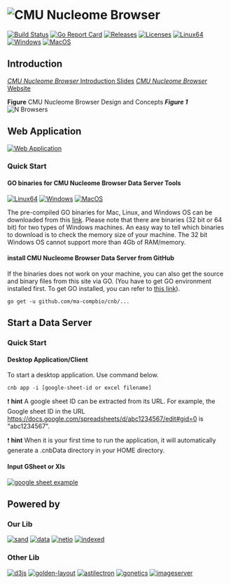 # ![CMU Nucleome Browser](http://genome.compbio.cs.cmu.edu/~xiaopenz/cnb/image/logo_bar.png)
[![Build Status](https://travis-ci.org/nbrowser/cnb.svg?branch=master)](https://travis-ci.org/nbrowser/cnb)
[![Go Report Card](https://goreportcard.com/badge/github.com/nbrowser/cnb)](https://goreportcard.com/report/github.com/nbrowser/cnb)
[![Releases](https://img.shields.io/github/release/nbrowser/cnb.svg)](https://github.com/nbrowser/cnb/releases)
[![Licenses](https://img.shields.io/badge/license-gpl3-orange.svg)](https://opensource.org/licenses/GPL-3.0)
[![Linux64](https://img.shields.io/badge/binary-linux-green.svg?style=flat)](http://genome.compbio.cs.cmu.edu/~xiaopenz/cnb/current/linux/cnb)
[![Windows](https://img.shields.io/badge/binary-win-blue.svg?style=flat)](http://genome.compbio.cs.cmu.edu/~xiaopenz/cnb/current/win64/cnb.exe)
[![MacOS](https://img.shields.io/badge/binary-macos-yellow.svg?style=flat)](http://genome.compbio.cs.cmu.edu/~xiaopenz/cnb/current/mac/cnb)

## Introduction

[*CMU Nucleome Browser* Introduction Slides](https://docs.google.com/presentation/d/1KQx4Si6pbCeM2dhqJBkRPuSmwr7tF_CpE-siZtbzqXg/edit?usp=sharing)
[*CMU Nucleome Browser* Website](http://genome.compbio.cs.cmu.edu/~xiaopenz/cnb)

**Figure** CMU Nucleome Browser Design and Concepts
***Figure 1***
![N Browsers](http://genome.compbio.cs.cmu.edu/~xiaopenz/cnb/image/pipeline.png)


## Web Application
[![Web Application](https://img.shields.io/badge/CMU-Nucleome--Browser-green.svg?style=for-the-badge)](http://genome.compbio.cs.cmu.edu:8080/v1/pub.html)

### Quick Start

#### GO binaries for CMU Nucleome Browser Data Server Tools
[![Linux64](https://img.shields.io/badge/binary-linux-green.svg?style=flat)](http://genome.compbio.cs.cmu.edu/~xiaopenz/cnbData/current/linux/cnbData)
[![Windows](https://img.shields.io/badge/binary-win-blue.svg?style=flat)](http://genome.compbio.cs.cmu.edu/~xiaopenz/cnbData/current/win64/cnbData.exe)
[![MacOS](https://img.shields.io/badge/binary-macos-yellow.svg?style=flat)](http://genome.compbio.cs.cmu.edu/~xiaopenz/cnbData/current/mac/cnbData)

The pre-compiled GO binaries for Mac, Linux, and Windows OS can be downloaded from this [link](http://genome.compbio.cs.cmu.edu/~xiaopenz/cnbData/current). Please note that there are binaries (32 bit or 64 bit) for two types of Windows machines. An easy way to tell which binaries to download is to check the memory size of your machine. The 32 bit Windows OS cannot support more than 4Gb of RAM/memory.

#### install CMU Nucleome Browser Data Server from GitHub
If the binaries does not work on your machine, you can also get the source and binary files from this site via GO. (You have to get GO environment installed first. To get GO installed, you can refer to [this link](https://golang.org/doc/install)).

`go get -u github.com/ma-compbio/cnb/...`

## Start a Data Server

### Quick Start
#### Desktop Application/Client
To start a desktop application. Use command below.

`cnb app -i [google-sheet-id or excel filename]`

:exclamation: **hint** A google sheet ID can be extracted from its URL. For example, the Google sheet ID in the URL https://docs.google.com/spreadsheets/d/abc1234567/edit#gid=0 is "abc1234567".


:exclamation: **hint** When it is your first time to run the application, it will automatically generate a .cnbData directory in your HOME directory.


#### Input GSheet or Xls
[![google sheet example](https://img.shields.io/badge/example-gsheet-green.svg?style=flat)](https://docs.google.com/spreadsheets/d/1WaChnccn5iyKHm1ccZhRHSZmpzW7pPPrpGTSGoKTKO4/edit?usp=sharing)

## Powered by
### Our Lib
[![sand](https://img.shields.io/badge/go--js-sand-3d72c6.svg?style=flat)](https://github.com/nbrowser/sand)
[![data](https://img.shields.io/badge/golang-data-3d72c6.svg?style=flat)](https://github.com/nimezhu/data)
[![netio](https://img.shields.io/badge/golang-netio-3d72c6.svg?style=flat)](https://github.com/nimezhu/netio)
[![indexed](https://img.shields.io/badge/golang-indexed-3d72c6.svg?style=flat)](https://github.com/nimezhu/indexed)
### Other Lib
[![d3js](https://img.shields.io/badge/javascript-d3js-yellow.svg?style=flat)](http://d3js.org)
[![golden-layout](https://img.shields.io/badge/javascript-golden--layout-green.svg?style=flat)](http://golden-layout.com)
[![astilectron](https://img.shields.io/badge/golang-astilectron-blue.svg?style=flat)](https://github.com/asticode/go-astilectron)
[![gonetics](https://img.shields.io/badge/golang-gonetics-red.svg?style=flat)](https://github.com/pbenner/gonetics)
[![imageserver](https://img.shields.io/badge/golang-imageserver-blue.svg?style=flat)](https://github.com/pierrre/imageserver)
